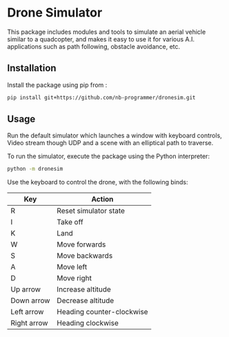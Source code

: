 # Drone Simulator

This package includes modules and tools to simulate an aerial vehicle similar to a quadcopter, and
makes it easy to use it for various A.I. applications such as path following, obstacle avoidance, etc.

## Installation

Install the package using pip from :

```bash
pip install git+https://github.com/nb-programmer/dronesim.git
```

## Usage

Run the default simulator which launches a window with keyboard controls, Video stream though UDP and a scene with an elliptical path to traverse.

To run the simulator, execute the package using the Python interpreter:

```bash
python -m dronesim
```

Use the keyboard to control the drone, with the following binds:

Key|Action
---|---
R|Reset simulator state
I|Take off
K|Land
W|Move forwards
S|Move backwards
A|Move left
D|Move right
Up arrow|Increase altitude
Down arrow|Decrease altitude
Left arrow|Heading counter-clockwise
Right arrow|Heading clockwise
